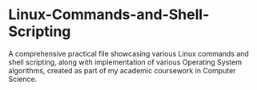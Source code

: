 # Linux-Commands-and-Shell-Scripting
A comprehensive practical file showcasing various Linux commands and shell scripting, along with implementation of various Operating System algorithms, created as part of my academic coursework in Computer Science.
